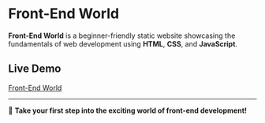 # Front-End World

**Front-End World** is a beginner-friendly static website showcasing the fundamentals of web development using **HTML**, **CSS**, and **JavaScript**.  


## Live Demo
[Front-End World](https://devmohamed-hassan.github.io/FrontEnd-world-Template/)

---

🚀 **Take your first step into the exciting world of front-end development!**
